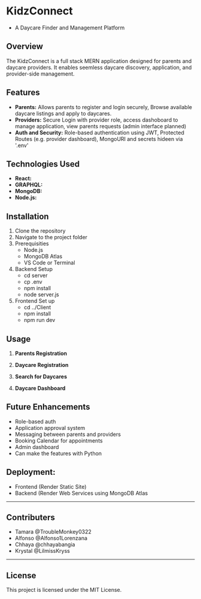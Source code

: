 # **KidzConnect**
* A Daycare Finder and Management Platform

## **Overview**

The KidzConnect is a full stack MERN application designed for parents and daycare providers. It enables seemless daycare discovery, application, and provider-side management.

## **Features**
* **Parents:** Allows parents to register and login securely, Browse available daycare listings and apply to daycares.
* **Providers:** Secure Login with provider role, access dashoboard to manage application, view parents requests (admin interface planned)
* **Auth and Security:** Role-based authentication using JWT, Protected Routes (e.g. provider dashboard), MongoURI and secrets hideen via '.env'

## **Technologies Used**
* **React:**  
* **GRAPHQL:** 
* **MongoDB:** 
* **Node.js:** 

## **Installation**
  1. Clone the repository
  2. Navigate to the project folder
  3. Prerequisities
     - Node.js
     - MongoDB Atlas
     - VS Code or Terminal
  4. Backend Setup
     - cd server
     - cp .env
     - npm install
     - node server.js
  5. Frontend Set up
     - cd ../Client
     - npm install
     - npm run dev
        
  ## **Usage**
  1. **Parents Registration**

  2. **Daycare Registration**

  3. **Search for Daycares**
     
  5. **Daycare Dashboard**
    

## **Future Enhancements**
* Role-based auth
* Application approval system
* Messaging between parents and providers
* Booking Calendar for appointments
* Admin dashboard
* Can make the features with Python

## Deployment: 
* Frontend (Render Static Site)
* Backend (Render Web Services using MongoDB Atlas

---
## **Contributers**
* Tamara @TroubleMonkey0322
* Alfonso @Alfonso1Lorenzana
* Chhaya  @chhayabangia
* Krystal @LilmissKryss
---
  ## **License**
  This project is licensed under the MIT License. 
